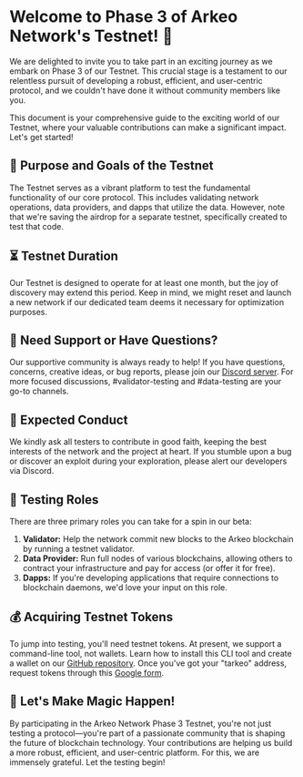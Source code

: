 # Welcome to Phase 3 of Arkeo Network's Testnet! 🚀

We are delighted to invite you to take part in an exciting journey as we embark on Phase 3 of our Testnet. This crucial stage is a testament to our relentless pursuit of developing a robust, efficient, and user-centric protocol, and we couldn't have done it without community members like you. 

This document is your comprehensive guide to the exciting world of our Testnet, where your valuable contributions can make a significant impact. Let's get started!

## 🎯 Purpose and Goals of the Testnet
The Testnet serves as a vibrant platform to test the fundamental functionality of our core protocol. This includes validating network operations, data providers, and dapps that utilize the data. However, note that we're saving the airdrop for a separate testnet, specifically created to test that code. 

## ⏳ Testnet Duration
Our Testnet is designed to operate for at least one month, but the joy of discovery may extend this period. Keep in mind, we might reset and launch a new network if our dedicated team deems it necessary for optimization purposes.

## 🤔 Need Support or Have Questions?
Our supportive community is always ready to help! If you have questions, concerns, creative ideas, or bug reports, please join our [Discord server](https://discord.gg/wBcdVM53). For more focused discussions, #validator-testing and #data-testing are your go-to channels.

## 🤝 Expected Conduct
We kindly ask all testers to contribute in good faith, keeping the best interests of the network and the project at heart. If you stumble upon a bug or discover an exploit during your exploration, please alert our developers via Discord. 

## 🎩 Testing Roles
There are three primary roles you can take for a spin in our beta:

1. **Validator:** Help the network commit new blocks to the Arkeo blockchain by running a testnet validator.
2. **Data Provider:** Run full nodes of various blockchains, allowing others to contract your infrastructure and pay for access (or offer it for free).
3. **Dapps:** If you're developing applications that require connections to blockchain daemons, we'd love your input on this role.

## 💰 Acquiring Testnet Tokens
To jump into testing, you'll need testnet tokens. At present, we support a command-line tool, not wallets. Learn how to install this CLI tool and create a wallet on our [GitHub repository](https://github.com/arkeonetwork/arkeo#arkeo-binary). Once you've got your "tarkeo" address, request tokens through this [Google form](https://forms.gle/aM6sc73qtxenRxf37).

## 🎉 Let's Make Magic Happen!
By participating in the Arkeo Network Phase 3 Testnet, you're not just testing a protocol—you're part of a passionate community that is shaping the future of blockchain technology. Your contributions are helping us build a more robust, efficient, and user-centric platform. For this, we are immensely grateful. Let the testing begin!
